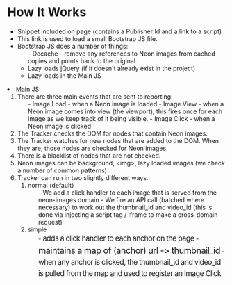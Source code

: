 # How It Works

- Snippet included on page (contains a Publisher Id and a link to a script)
- This link is used to&nbsp;load a small Bootstrap&nbsp;JS file.</li><li>Bootstrap JS does a number of things:<ul>- Decache - remove any references to Neon images from cached copies and points back to the original
- Lazy loads jQuery (if it doesn&#39;t already exist in the project)
- Lazy loads in the Main JS
</ul></li><li>Main JS:<ol><li>There are three main events that are sent to reporting:<ul>- Image Load - when a Neon image is loaded
- Image View - when a Neon image comes into view (the viewport), this fires once for each image as we keep track of it being visible.
- Image Click - when a Neon image is clicked
</ul></li><li>The Tracker checks the DOM for nodes that contain Neon images.</li><li>The Tracker watches for new nodes that are added to the DOM. When they are, those nodes are checked for Neon images.</li><li>There is a blacklist of nodes that are not checked.</li><li>Neon images can be background, &lt;img&gt;, lazy loaded images (we check a number of common patterns)</li><li>Tracker can run in two slightly different ways.<ol><li>normal (default)<ul>- We add a click handler to each image that is served from the neon-images domain
- We fire an API call (batched where necessary) to work out the thumbnail_id and video_id (this is done via injecting a script tag / iframe to make a cross-domain request)
</ul></li><li>simple<ul>- <span style="background-color:rgba(251, 251, 251, 0); font-size:1.2em; letter-spacing:-0.7px; line-height:1.5em">adds a click handler to each anchor on the page</span>
- <span style="background-color:rgba(251, 251, 251, 0); font-size:1.2em; letter-spacing:-0.7px; line-height:1.5em"><span style="background-color:rgba(251, 251, 251, 0); font-size:1.2em; letter-spacing:-0.7px; line-height:1.5em">maintains a map of (anchor) url -&gt; thumbnail_id</span></span>
- <span style="background-color:rgba(251, 251, 251, 0); font-size:1.2em; letter-spacing:-0.7px; line-height:1.5em">when any anchor is clicked, the thumbnail_id and video_id is pulled from the map and used to register an Image Click</span>
</ul></li>
</li></ol></li></ol>